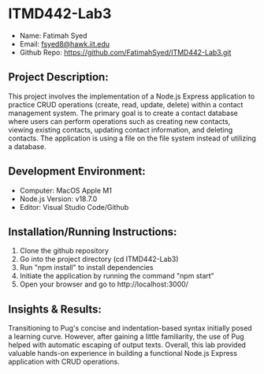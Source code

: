 # ITMD442-Lab3

- Name: Fatimah Syed
- Email: fsyed8@hawk.iit.edu
- Github Repo: https://github.com/FatimahSyed/ITMD442-Lab3.git

## Project Description:

This project involves the implementation of a Node.js Express application to practice CRUD operations (create, read, update, delete) within a contact management system. The primary goal is to create a contact database where users can perform operations such as creating new contacts, viewing existing contacts, updating contact information, and deleting contacts. The application is using a file on the file system instead of utilizing a database.

## Development Environment:

- Computer: MacOS Apple M1
- Node.js Version: v18.7.0
- Editor: Visual Studio Code/Github

## Installation/Running Instructions:

1. Clone the github repository 
2. Go into the project directory (cd ITMD442-Lab3)
3. Run "npm install" to install dependencies
4. Initiate the application by running the command "npm start"
5. Open your browser and go to http://localhost:3000/

## Insights & Results:

Transitioning to Pug's concise and indentation-based syntax initially posed a learning curve. However, after gaining a little familiarity, the use of Pug helped with automatic escaping of output texts. Overall, this lab provided valuable hands-on experience in building a functional Node.js Express application with CRUD operations.